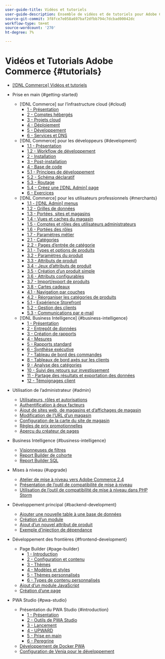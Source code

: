 ```yaml
---
user-guide-title: Vidéos et tutoriels
user-guide-description: Ensemble de vidéos et de tutoriels pour Adobe Commerce et Magento Open Source.
source-git-commit: 3f8fce7e058a697baf2dfbb794c7dcbad00042dc
workflow-type: tm+mt
source-wordcount: '270'
ht-degree: 7%

---
```



# Vidéos et Tutorials Adobe Commerce {#tutorials}

+ [[!DNL Commerce] Vidéos et tutoriels](overview.md)

+ Prise en main {#getting-started}
   + [!DNL Commerce] sur l’infrastructure cloud {#cloud}
      + [1 - Présentation](./cloud/1-overview.md)
      + [2 - Comptes hébergés](./cloud/2-accounts.md)
      + [3 - Projets cloud](./cloud/3-projects.md)
      + [4 - Déploiement](./cloud/4-deployment.md)
      + [5 - Développement](./cloud/5-dev-config.md)
      + [6 - Services et DNS](./cloud/6-launch.md)
   + [!DNL Commerce] pour les développeurs {#development}
      + [1.1 - Présentation](./developer/backend-1-1-overview.md)
      + [1.2 - Workflow de développement](./developer/backend-1-2-workflow.md)
      + [2 - Installation](./developer/backend-2-install.md)
      + [3 - Post-installation](./developer/backend-3-post-install.md)
      + [4 - Base de code](./developer/backend-4-code-base.md)
      + [5.1 - Principes de développement](./developer/backend-5-1-dev-basics.md)
      + [5.2 - Schéma déclaratif](./developer/backend-5-2-declarative-schema.md)
      + [5.3 - Routage](./developer/backend-5-3-routing.md)
      + [5.4 - Créez une [!DNL Admin] page](./developer/backend-5-4-admin-page.md)
      + [6 - Exercices](./developer/backend-6-practice.md)
   + [!DNL Commerce] pour les utilisateurs professionnels {#merchants}
      + [1.1 - [!DNL Admin] menus](./merchant/introduction/1-1-menus.md)
      + [1.2 - Grilles de données](./merchant/introduction/1-2-data-grids.md)
      + [1.3 - Portées, sites et magasins](./merchant/introduction/1-3-apps-scopes-sites-stores.md)
      + [1.4 - Vues et caches du magasin](./merchant/introduction/1-4-store-views-cache.md)
      + [1.5 - Comptes et rôles des utilisateurs administrateurs](./merchant/introduction/1-5-users-roles.md)
      + [1.6 - Portées des rôles](./merchant/introduction/1-6-role-scopes.md)
      + [1.7 - Paramètres métier](./merchant/introduction/1-7-business-settings.md)
      + [2.1 - Catégories](./merchant/introduction/2-1-categories.md)
      + [2.2 - Pages d’entrée de catégorie](./merchant/introduction/2-2-category-landing-page.md)
      + [3.1 - Types et options de produits](./merchant/introduction/3-1-product-types-options.md)
      + [3.2 - Paramètres du produit](./merchant/introduction/3-2-product-settings.md)
      + [3.3 - Attributs de produit](./merchant/introduction/3-3-product-attributes.md)
      + [3.4 - Jeux d’attributs de produit](./merchant/introduction/3-4-product-attribute-sets.md)
      + [3.5 - Création d’un produit simple](./merchant/introduction/3-5-create-simple-product.md)
      + [3.6 - Attributs configurables](./merchant/introduction/3-6-configurable-attributes.md)
      + [3.7 - Import/export de produits](./merchant/introduction/3-7-import-export-products.md)
      + [3.8 - Cartes cadeaux](./merchant/introduction/3-8-gift-cards.md)
      + [4.1 - Navigation par couches](./merchant/introduction/4-1-layered-navigation.md)
      + [4.2 - Réorganiser les catégories de produits](./merchant/introduction/4-2-arrange-product-categories.md)
      + [5.1 - Expérience Storefront](./merchant/introduction/5-1-storefront-experience.md)
      + [5.2 - Gestion des clients](./merchant/introduction/5-2-customer-management.md)
      + [5.3 - Communications par e-mail](./merchant/introduction/5-3-store-communications.md)
   + [!DNL Business Intelligence] {#business-intelligence}
      + [1 - Présentation](./merchant/business-intelligence/1-overview.md)
      + [2 - Entrepôt de données](./merchant/business-intelligence/2-data-warehousing.md)
      + [3 - Création de rapports](./merchant/business-intelligence/3-build-reports.md)
      + [4 - Mesures](./merchant/business-intelligence/4-metrics.md)
      + [5 - Rapports standard](./merchant/business-intelligence/5-standard-reports.md)
      + [6 - Synthèse exécutive](./merchant/business-intelligence/6-executive-summary-dashboard.md)
      + [7 - Tableau de bord des commandes](./merchant/business-intelligence/7-orders-dashboard.md)
      + [8 - Tableaux de bord axés sur les clients](./merchant/business-intelligence/8-customer-focused-dashboards.md)
      + [9 - Analyse des catégories](./merchant/business-intelligence/9-category-analysis.md)
      + [10 - Suivi des retours sur investissement](./merchant/business-intelligence/10-roi-tracking.md)
      + [11 - Partage des résultats et exportation des données](./merchant/business-intelligence/11-share-results-export-data.md)
      + [12 - Témoignages client](./merchant/business-intelligence/12-customer-success.md)

+ Utilisation de l’administrateur {#admin}
   + [Utilisateurs, rôles et autorisations](./merchant/users-roles-permissions.md)
   + [Authentification à deux facteurs](./merchant/two-factor-authentication.md)
   + [Ajout de sites web, de magasins et d’affichages de magasin](./merchant/add-websites-stores-views.md)
   + [Modification de l’URL d’un magasin](./merchant/change-store-url.md)
   + [Configuration de la carte du site de magasin](./merchant/site-map-setup.md)
   + [Règles de prix promotionnelles](./merchant/promotions-price-rules.md)
   + [Aperçu du créateur de pages](./merchant/page-builder-overview.md)

+ Business Intelligence {#business-intelligence}
   + [Visionneuses de filtres](./merchant/business-intelligence/filter-sets.md)
   + [Report Builder de cohorte](./merchant/business-intelligence/cohort-report-builder.md)
   + [Report Builder SQL](./merchant/business-intelligence/sql-report-builder.md)

+ Mises à niveau {#upgrade}
   + [Atelier de mise à niveau vers Adobe Commerce 2.4](./upgrade/2.4-upgrade-workshop.md)
   + [Présentation de l’outil de compatibilité de mise à niveau](./upgrade/upgrade-compatibility-tool-overview.md)
   + [Utilisation de l’outil de compatibilité de mise à niveau dans PHP Storm](./upgrade/uct-phpstorm.md)

+ Développement principal {#backend-development}
   + [Ajouter une nouvelle table à une base de données](./developer/add-new-db-table.md)
   + [Création d’un module](developer/create-module.md)
   + [Ajout d’un nouvel attribut de produit](./developer/add-product-attribute.md)
   + [Exemple d’injection de dépendance](./developer/dependency-injection.md)

+ Développement des frontières {#frontend-development}
   + Page Builder {#page-builder}
      + [1 - Introduction](./developer/page-builder/1-intro-case-studies.md)
      + [2 - Configuration et contenu](./developer/page-builder/2-config-create-content.md)
      + [3 - Thèmes](./developer/page-builder/3-themes.md)
      + [4 - Modèles et styles](./developer/page-builder/4-admin-templates-apply-styles.md)
      + [5 - Thèmes personnalisés](./developer/page-builder/5-customize-theme.md)
      + [6 - Types de contenu personnalisés](developer/page-builder/6-custom-content-types.md)
   + [Ajout d’un module JavaScript](developer/add-javascript-module.md)
   + [Création d’une page](developer/create-new-page.md)

+ PWA Studio {#pwa-studio}
   + Présentation du PWA Studio {#introduction}
      + [1 - Présentation](./pwa/introduction/1-overview.md)
      + [2 - Outils de PWA Studio](./pwa/introduction/2-pwa-studio-tools.md)
      + [3 - Lancement](pwa/introduction/3-launch.md)
      + [4 - UPWARD](./pwa/introduction/4-upward.md)
      + [5 - Prise en main](./pwa/introduction/5-getting-started.md)
      + [6 - Peregrine](./pwa/introduction/6-peregrine.md)
   + [Développement de Docker PWA](./pwa/pwa-docker-development.md)
   + [Configuration de Venia pour le développement](pwa/set-up-venia-for-dev.md)
